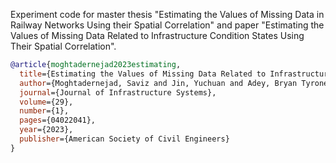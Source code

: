 Experiment code for master thesis "Estimating the Values of Missing Data in Railway Networks Using their Spatial Correlation" and paper "Estimating the Values of Missing Data Related to Infrastructure Condition States Using Their Spatial Correlation".

```bibtex
@article{moghtadernejad2023estimating,
  title={Estimating the Values of Missing Data Related to Infrastructure Condition States Using Their Spatial Correlation},
  author={Moghtadernejad, Saviz and Jin, Yuchuan and Adey, Bryan Tyrone},
  journal={Journal of Infrastructure Systems},
  volume={29},
  number={1},
  pages={04022041},
  year={2023},
  publisher={American Society of Civil Engineers}
}
```

